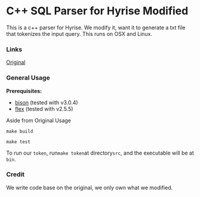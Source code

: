 C++ SQL Parser for Hyrise Modified
==================================

This is a c++ parser for Hyrise. We modify it, want it to generate a txt file that tokenizes the input query. This runs on OSX and Linux.

### Links

[Original](https://github.com/hyrise/sql-parser)


### General Usage

**Prerequisites:**
* [bison](https://www.gnu.org/software/bison/) (tested with v3.0.4)
* [flex](http://flex.sourceforge.net/) (tested with v2.5.5)

Aside from Original Usage
```
make build
````
```
make test
````
To run our `token`, run`make token`at directory`src`, and the executable will be at `bin`.

### Credit

We write code base on the original, we only own what we modified.
